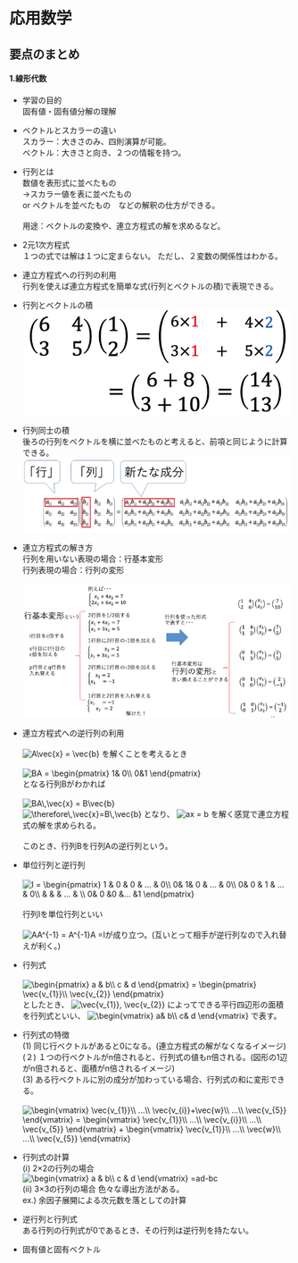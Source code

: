 # 応用数学
## 要点のまとめ
#### 1.線形代数
* 学習の目的  
  固有値・固有値分解の理解

* ベクトルとスカラーの違い  
  スカラー：大きさのみ、四則演算が可能。  
  ベクトル：大きさと向き、２つの情報を持つ。

* 行列とは  
  数値を表形式に並べたもの  
  →スカラー値を表に並べたもの  
    or ベクトルを並べたもの　などの解釈の仕方ができる。  
  <br>
  用途：ベクトルの変換や、連立方程式の解を求めるなど。
  
* 2元1次方程式  
  １つの式では解は１つに定まらない。
  ただし、２変数の関係性はわかる。
  
* 連立方程式への行列の利用  
  行列を使えば連立方程式を簡単な式(行列とベクトルの積)で表現できる。  
  
* 行列とベクトルの積  
![](image/応用数学/1.png)

* 行列同士の積  
後ろの行列をベクトルを横に並べたものと考えると、前項と同じように計算できる。
![](image/応用数学/2.png)  

* 連立方程式の解き方  
  行列を用いない表現の場合：行基本変形  
  行列表現の場合：行列の変形  
  <br>
  ![](image/応用数学/3.png)
  
* 連立方程式への逆行列の利用  
  <br>
  <img src="https://latex.codecogs.com/gif.latex?A\vec{x}&space;=&space;\vec{b}" title="A\vec{x} = \vec{b}" />
  を解くことを考えるとき  
  <br>
  <img src="https://latex.codecogs.com/gif.latex?BA&space;=&space;\begin{pmatrix}&space;1&&space;0\\&space;0&1&space;\end{pmatrix}" title="BA = \begin{pmatrix}   1& 0\\ 0&1 \end{pmatrix}" />  
  となる行列Bがわかれば  
  <br>
  <img src="https://latex.codecogs.com/gif.latex?BA\,\vec{x}&space;=&space;B\vec{b}" title="BA\,\vec{x} = B\vec{b}" />  
  <img src="https://latex.codecogs.com/gif.latex?\therefore\,\vec{x}=B\,\vec{b}" title="\therefore\,\vec{x}=B\,\vec{b}" />
  となり、
  <img src="https://latex.codecogs.com/gif.latex?ax&space;=&space;b" title="ax = b" />
  を解く感覚で連立方程式の解を求められる。  
  <br>
  このとき、行列Bを行列Aの逆行列という。  

* 単位行列と逆行列  
  <br>
  <img src="https://latex.codecogs.com/gif.latex?I&space;=&space;\begin{pmatrix}&space;1&space;&&space;0&space;&&space;0&space;&&space;...&space;&&space;0\\&space;0&&space;1&&space;0&space;&&space;...&space;&&space;0\\&space;0&&space;0&space;&&space;1&space;&&space;...&space;&&space;0\\&space;&&space;&&space;&&space;...&space;&&space;\\&space;0&&space;0&space;&0&space;&...&space;&1&space;\end{pmatrix}" title="I = \begin{pmatrix} 1 & 0 & 0 & ... & 0\\ 0& 1& 0 & ... & 0\\ 0& 0 & 1 & ... & 0\\ & & & ... & \\ 0& 0 &0 &... &1 \end{pmatrix}" />  
  <br>
  行列Iを単位行列といい  
  <br>
  <img src="https://latex.codecogs.com/gif.latex?AA^{-1}&space;=&space;A^{-1}A&space;=I" title="AA^{-1} = A^{-1}A =I" />が成り立つ。(互いとって相手が逆行列なので入れ替えが利く。)
  
* 行列式  
  <br>
  <img src="https://latex.codecogs.com/gif.latex?\begin{pmatrix}&space;a&space;&&space;b\\&space;c&space;&&space;d&space;\end{pmatrix}&space;=&space;\begin{pmatrix}&space;\vec{v_{1}}\\&space;\vec{v_{2}}&space;\end{pmatrix}" title="\begin{pmatrix} a & b\\ c & d \end{pmatrix} = \begin{pmatrix} \vec{v_{1}}\\ \vec{v_{2}} \end{pmatrix}" />  
  としたとき、
  <img src="https://latex.codecogs.com/gif.latex?\vec{v_{1}},&space;\vec{v_{2}}" title="\vec{v_{1}}, \vec{v_{2}}" />
  によってできる平行四辺形の面積を行列式といい、
  <img src="https://latex.codecogs.com/gif.latex?\begin{vmatrix}&space;a&&space;b\\&space;c&&space;d&space;\end{vmatrix}" title="\begin{vmatrix} a& b\\ c& d \end{vmatrix}" />
  で表す。
  
* 行列式の特徴  
  (1) 同じ行ベクトルがあると0になる。(連立方程式の解がなくなるイメージ)  
  (２) １つの行ベクトルがn倍されると、行列式の値もn倍される。(図形の1辺がn倍されると、面積がn倍されるイメージ)  
  (3) ある行ベクトルに別の成分が加わっている場合、行列式の和に変形できる。  
  <br>
  <img src="https://latex.codecogs.com/gif.latex?\begin{vmatrix}&space;\vec{v_{1}}\\&space;...\\&space;\vec{v_{i}}&plus;\vec{w}\\&space;...\\&space;\vec{v_{5}}&space;\end{vmatrix}&space;=&space;\begin{vmatrix}&space;\vec{v_{1}}\\&space;...\\&space;\vec{v_{i}}\\&space;...\\&space;\vec{v_{5}}&space;\end{vmatrix}&space;&plus;&space;\begin{vmatrix}&space;\vec{v_{1}}\\&space;...\\&space;\vec{w}\\&space;...\\&space;\vec{v_{5}}&space;\end{vmatrix}" title="\begin{vmatrix} \vec{v_{1}}\\ ...\\ \vec{v_{i}}+\vec{w}\\ ...\\ \vec{v_{5}} \end{vmatrix} = \begin{vmatrix} \vec{v_{1}}\\ ...\\ \vec{v_{i}}\\ ...\\ \vec{v_{5}} \end{vmatrix} + \begin{vmatrix} \vec{v_{1}}\\ ...\\ \vec{w}\\ ...\\ \vec{v_{5}} \end{vmatrix}" />  
  
* 行列式の計算  
  (ⅰ) 2×2の行列の場合  
  <img src="https://latex.codecogs.com/gif.latex?\begin{vmatrix}&space;a&space;&&space;b\\&space;c&space;&&space;d&space;\end{vmatrix}&space;=ad-bc" title="\begin{vmatrix} a & b\\ c & d \end{vmatrix} =ad-bc" />  
  (ⅱ) 3×3の行列の場合
  色々な導出方法がある。  
  ex.) 余因子展開による次元数を落としての計算

* 逆行列と行列式  
  ある行列の行列式が0であるとき、その行列は逆行列を持たない。
  
* 固有値と固有ベクトル  
  
